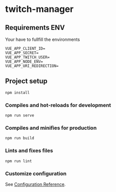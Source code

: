 # twitch-manager

## Requirements ENV
Your have to fullfill the environments
```
VUE_APP_CLIENT_ID=
VUE_APP_SECRET=
VUE_APP_TWITCH_USER=
VUE_APP_NODE_ENV=
VUE_APP_URI_REDIRECTION=
```

## Project setup
```
npm install
```

### Compiles and hot-reloads for development
```
npm run serve
```

### Compiles and minifies for production
```
npm run build
```

### Lints and fixes files
```
npm run lint
```

### Customize configuration
See [Configuration Reference](https://cli.vuejs.org/config/).

